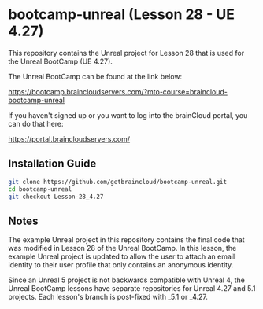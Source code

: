 # bootcamp-unreal (Lesson 28 - UE 4.27)

This repository contains the Unreal project for Lesson 28 that is used for the Unreal BootCamp (UE 4.27).

The Unreal BootCamp can be found at the link below:

https://bootcamp.braincloudservers.com/?mto-course=braincloud-bootcamp-unreal


If you haven't signed up or you want to log into the brainCloud portal, you can do that here:

https://portal.braincloudservers.com/


## Installation Guide

```bash
git clone https://github.com/getbraincloud/bootcamp-unreal.git
cd bootcamp-unreal
git checkout Lesson-28_4.27
```

## Notes

The example Unreal project in this repository contains the final code that was modified in Lesson 28 of the Unreal BootCamp. In this lesson, the example Unreal project is updated to allow the user to attach an email identity to their user profile that only contains an anonymous identity.

Since an Unreal 5 project is not backwards compatible with Unreal 4, the Unreal BootCamp lessons have separate repositories for Unreal 4.27 and 5.1 projects. Each lesson's branch is post-fixed with _5.1 or _4.27.
